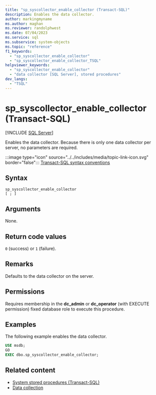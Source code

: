 ```yaml
---
title: "sp_syscollector_enable_collector (Transact-SQL)"
description: Enables the data collector.
author: markingmyname
ms.author: maghan
ms.reviewer: randolphwest
ms.date: 07/04/2023
ms.service: sql
ms.subservice: system-objects
ms.topic: "reference"
f1_keywords:
  - "sp_syscollector_enable_collector"
  - "sp_syscollector_enable_collector_TSQL"
helpviewer_keywords:
  - "sp_syscollector_enable_collector"
  - "data collector [SQL Server], stored procedures"
dev_langs:
  - "TSQL"
---
```

# sp_syscollector_enable_collector (Transact-SQL)

[!INCLUDE [SQL Server](../../includes/applies-to-version/sqlserver.md)]

Enables the data collector. Because there is only one data collector per server, no parameters are required.

:::image type="icon" source="../../includes/media/topic-link-icon.svg" border="false"::: [Transact-SQL syntax conventions](../../t-sql/language-elements/transact-sql-syntax-conventions-transact-sql.md)

## Syntax

```syntaxsql
sp_syscollector_enable_collector
[ ; ]
```

## Arguments

None.

## Return code values

`0` (success) or `1` (failure).

## Remarks

Defaults to the data collector on the server.

## Permissions

Requires membership in the **dc_admin** or **dc_operator** (with EXECUTE permission) fixed database role to execute this procedure.

## Examples

The following example enables the data collector.

```sql
USE msdb;
GO
EXEC dbo.sp_syscollector_enable_collector;
```

## Related content

- [System stored procedures (Transact-SQL)](system-stored-procedures-transact-sql.md)
- [Data collection](../data-collection/data-collection.md)
